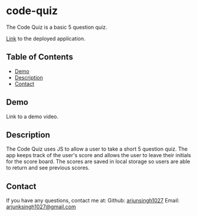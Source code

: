 # code-quiz
The Code Quiz is a basic 5 question quiz.

[Link](https://arjunsingh1027.github.io/code-quiz/) to the deployed application.

## Table of Contents
* [Demo](#Demo)
* [Description](#Description)
* [Contact](#Contact)

## Demo

Link to a demo video.

## Description

The Code Quiz uses JS to allow a user to take a short 5 question quiz. The app keeps track of the user's score and allows the user to leave their initials for the score board. The scores are saved in local storage so users are able to return and see previous scores.  

## Contact
If you have any questions, contact me at:
Github: [arjunsingh1027](https://github.com/arjunsingh1027)
Email: arjunksingh1027@gmail.com
